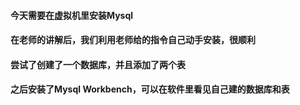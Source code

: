 #### 今天需要在虚拟机里安装Mysql
#### 在老师的讲解后，我们利用老师给的指令自己动手安装，很顺利
#### 尝试了创建了一个数据库，并且添加了两个表
#### 之后安装了Mysql Workbench，可以在软件里看见自己建的数据库和表
